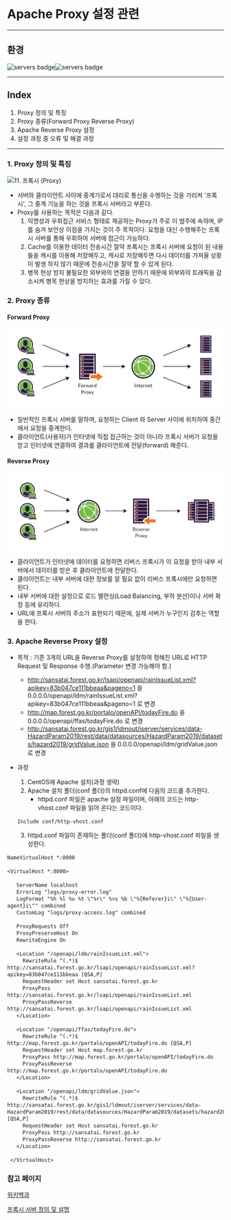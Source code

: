 # Apache Proxy 설정 관련

---

## 환경

![servers badge](https://img.shields.io/badge/Servers-Apache-yellow)![servers badge](https://img.shields.io/badge/OS-Linux(CentOS)-green)

---

## Index

1. Proxy 정의 및 특징
2. Proxy 종류(Forward Proxy Reverse Proxy)
3. Apache Reverse Proxy 설정
4. 설정 과정 중 오류 및 해결 과정

---

### 1. Proxy 정의 및 특징

![11. 프록시 (Proxy)](https://img1.daumcdn.net/thumb/R800x0/?scode=mtistory2&fname=https%3A%2F%2Ft1.daumcdn.net%2Fcfile%2Ftistory%2F99C0DB3A5D2164970E)

- 서버와 클라이언트 사이에 중계기로서 대리로 통신을 수행하는 것을 가리켜 '프록시', 그 중계 기능을 하는 것을 프록시 서버라고 부른다.
- Proxy를 사용하는 목적은 다음과 같다.
  1. 익명성과 우회접근
     서비스 형태로 제공하는 Proxy가 주로 이 범주에 속하며, IP를 숨겨 보안상 이점을 가지는 것이 주 목적이다. 요청을 대신 수행해주는 프록시 서버를 통해 우회하여 서버에 접근이 가능하다.
  2. Cache를 이용한 데이터 전송시간 절약
     프록시는 프록시 서버에 요청이 된 내용들을 캐시를 이용해 저장해두고, 캐시로 저장해두면 다시 데이터를 가져올 상황이 발생 하지 않기 때문에 
     전송시간을 절약 할 수 있게 된다.
  3. 병목 현상 방지
     불필요한 외부와의 연결을 안하기 때문에 외부와의 트래픽을 감소시켜 병목 현상을 방지하는 효과를 가질 수 있다.



### 2. Proxy 종류

#### Forward Proxy

![img](https://github.com/ParkJiwoon/PrivateStudy/raw/master/images/forward-proxy.png)

- 일반적인 프록시 서버를 말하며, 요청하는 Client 와 Server 사이에 위치하여 중간에서 요청을 중계한다. 
- 클라이언트(사용자)가 인터넷에 직접 접근하는 것이 아니라 프록시 서버가 요청을 받고 인터넷에 연결하여 결과를 클라이언트에 전달(forward) 해준다.

#### Reverse Proxy

![img](https://github.com/ParkJiwoon/PrivateStudy/raw/master/images/reverse-proxy.png)

- 클라이언트가 인터넷에 데이터를 요청하면 리버스 프록시가 이 요청을 받아 내부 서버에서 데이터를 받은 후 클라이언트에 전달한다.
- 클라이언트는 내부 서버에 대한 정보를 알 필요 없이 리버스 프록시에만 요청하면 된다.
- 내부 서버에 대한 설정으로 로드 밸런싱(Load Balancing, 부하 분산)이나 서버 확장 등에 유리하다.
- URL에 프록시 서버의 주소가 표현되기 때문에, 실제 서버가 누구인지 감추는 역할을 한다.



### 3. Apache Reverse Proxy 설정

- 목적 : 기존 3개의 URL을 Reverse Proxy를 설정하여 정해진 URL로 HTTP Request 및 Response 수행.(Parameter 변경 가능해야 함.)
  - http://sansatai.forest.go.kr/lsapi/openapi/rainIssueList.xml?apikey=83b047ce111bbeaa&pageno=1 을
    0.0.0.0/openapi/ldm/rainIssueList.xml?apikey=83b047ce111bbeaa&pageno=1 로 변경
  - http://map.forest.go.kr/portalo/openAPI/todayFire.do 을 
    0.0.0.0/openapi/ffas/todayFire.do 로 변경
  - http://sansatai.forest.go.kr/gis1/ldmout/iserver/services/data-HazardParam2019/rest/data/datasources/HazardParam2019/datasets/hazard2019/gridValue.json 을
    0.0.0.0/openapi/ldm/gridValue.json 로 변경

- 과정

  1. CentOS에 Apache 설치(과정 생략)
  2. Apache 설치 폴더(conf 폴더)의 httpd.conf에 다음의 코드를 추가한다.
     - httpd.conf 파일은 apache 설정 파일이며, 아래의 코드는 http-vhost.conf 파일을 읽어 온다는 코드이다.

  ```
  Include conf/http-vhost.conf
  ```

  3. httpd.conf 파일이 존재하는 폴더(conf 폴더)에 http-vhost.conf 파일을 생성한다. 

```
NameVirtualHost *:8000

<VirtualHost *:8000>

   ServerName localhost
   ErrorLog "logs/proxy-error.log"
   LogFormat "%h %l %u %t \"%r\" %>s %b \"%{Referer}i\" \"%{User-agent}i\"" combined
   CustomLog "logs/proxy-access.log" combined

   ProxyRequests Off
   ProxyPreserveHost On
   RewriteEngine On

   <Location "/openapi/ldm/rainIssueList.xml">
     RewriteRule ^(.*)$ http://sansatai.forest.go.kr/lsapi/openapi/rainIssueList.xml?apikey=83b047ce111bbeaa [QSA,P]
     RequestHeader set Host sansatai.forest.go.kr
     ProxyPass http://sansatai.forest.go.kr/lsapi/openapi/rainIssueList.xml
     ProxyPassReverse http://sansatai.forest.go.kr/lsapi/openapi/rainIssueList.xml
   </Location>

   <Location "/openapi/ffas/todayFire.do">
     RewriteRule ^(.*)$ http://map.forest.go.kr/portalo/openAPI/todayFire.do [QSA,P]
     RequestHeader set Host map.forest.go.kr
     ProxyPass http://map.forest.go.kr/portalo/openAPI/todayFire.do
     ProxyPassReverse http://map.forest.go.kr/portalo/openAPI/todayFire.do
   </Location>

   <Location "/openapi/ldm/gridValue.json">
     RewriteRule ^(.*)$ http://sansatai.forest.go.kr/gis1/ldmout/iserver/services/data-HazardParam2019/rest/data/datasources/HazardParam2019/datasets/hazard2019/gridValue.json [QSA,P]
     RequestHeader set Host sansatai.forest.go.kr
     ProxyPass http://sansatai.forest.go.kr
     ProxyPassReverse http://sansatai.forest.go.kr
   </Location>

 </VirtualHost>
```

### 참고 페이지

[위키백과](https://ko.wikipedia.org/wiki/%ED%94%84%EB%A1%9D%EC%8B%9C_%EC%84%9C%EB%B2%84)

[프록시 서버 정의 및 설명](https://jins-dev.tistory.com/entry/%ED%94%84%EB%A1%9D%EC%8B%9CProxy-%EC%84%9C%EB%B2%84%EC%9D%98-%EC%A0%95%EC%9D%98%EC%99%80-%EC%A2%85%EB%A5%98%EC%97%90-%EB%8C%80%ED%95%98%EC%97%AC)